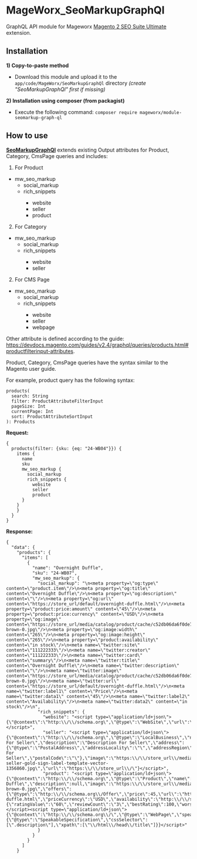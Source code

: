 # MageWorx_SeoMarkupGraphQl

GraphQL API module for Mageworx [Magento 2 SEO Suite Ultimate](https://www.mageworx.com/magento-2-seo-extension.html) extension. 

## Installation
**1) Copy-to-paste method**
- Download this module and upload it to the `app/code/MageWorx/SeoMarkupGraphQl` directory *(create "SeoMarkupGraphQl" first if missing)*

**2) Installation using composer (from packagist)**
- Execute the following command: `composer require mageworx/module-seomarkup-graph-ql`

## How to use

**[SeoMarkupGraphQl](https://github.com/mageworx/MageWorx_SeoMarkupGraphQl)** extends existing Output attributes for Product, Category, CmsPage queries and includes:

1. For Product
<ul>
<li>mw_seo_markup
<ul>
<li>social_markup</li>
<li>rich_snippets</li>
        <ul>
        <li>website</li>
        <li>seller</li>
        <li>product</li>
        </ul>
</li>
</li>
</ul>
</ul>

2. For Category
<ul>
<li>mw_seo_markup
<ul>
<li>social_markup</li>
<li>rich_snippets</li>
        <ul>
        <li>website</li>
        <li>seller</li>
        </ul>
</li>
</li>
</ul>
</ul>

2. For CMS Page
<ul>
<li>mw_seo_markup
<ul>
<li>social_markup</li>
<li>rich_snippets</li>
        <ul>
        <li>website</li>
        <li>seller</li>
        <li>webpage</li>
        </ul>
</li>
</li>
</ul>
</ul>

Other attribute is defined according to the guide: https://devdocs.magento.com/guides/v2.4/graphql/queries/products.html#productfilterinput-attributes.

Product, Category, CmsPage queries have the syntax similar to the Magento user guide.

For example, product query has the following syntax:

```
products(
  search: String
  filter: ProductAttributeFilterInput
  pageSize: Int
  currentPage: Int
  sort: ProductAttributeSortInput
): Products
```

**Request:**

```
{
  products(filter: {sku: {eq: "24-WB04"}}) {
    items {
      name
      sku
      mw_seo_markup {
        social_markup
        rich_snippets {
          website
          seller
          product
      }
    }
    }
  }
}
```

**Response:**

```
{
  "data": {
    "products": {
      "items": [
        {
          "name": "Overnight Duffle",
          "sku": "24-WB07",
          "mw_seo_markup": {
            "social_markup": "\n<meta property=\"og:type\" content=\"product.item\"/>\n<meta property=\"og:title\" content=\"Overnight Duffle\"/>\n<meta property=\"og:description\" content=\"\"/>\n<meta property=\"og:url\" content=\"https://store_url/default/overnight-duffle.html\"/>\n<meta property=\"product:price:amount\" content=\"45\"/>\n<meta property=\"product:price:currency\" content=\"USD\"/>\n<meta property=\"og:image\" content=\"https://store_url/media/catalog/product/cache/c52db06da6f0de78fc16c7b26d943b31/w/b/wb07-brown-0.jpg\"/>\n<meta property=\"og:image:width\" content=\"265\"/>\n<meta property=\"og:image:height\" content=\"265\"/>\n<meta property=\"product:availability\" content=\"in stock\"/>\n<meta name=\"twitter:site\" content=\"111222333\"/>\n<meta name=\"twitter:creator\" content=\"111222333\"/>\n<meta name=\"twitter:card\" content=\"summary\"/>\n<meta name=\"twitter:title\" content=\"Overnight Duffle\"/>\n<meta name=\"twitter:description\" content=\"\"/>\n<meta name=\"twitter:image\" content=\"https://store_url/media/catalog/product/cache/c52db06da6f0de78fc16c7b26d943b31/w/b/wb07-brown-0.jpg\"/>\n<meta name=\"twitter:url\" content=\"https://store_url/default/overnight-duffle.html\"/>\n<meta name=\"twitter:label1\" content=\"Price\"/>\n<meta name=\"twitter:data1\" content=\"45\"/>\n<meta name=\"twitter:label2\" content=\"Availability\"/>\n<meta name=\"twitter:data2\" content=\"in stock\"/>\n",
            "rich_snippets": {
              "website": "<script type=\"application/ld+json\">{\"@context\":\"http:\\/\\/schema.org\",\"@type\":\"WebSite\",\"url\":\"https:\\/\\/store_url\\/\"}</script>",
              "seller": "<script type=\"application/ld+json\">{\"@context\":\"http:\\/\\/schema.org\",\"@type\":\"LocalBusiness\",\"name\":\"Name For Seller\",\"description\":\"Description For Seller\",\"address\":{\"@type\":\"PostalAddress\",\"addressLocality\":\"\",\"addressRegion\":\"\",\"streetAddress\":\"Street For Seller\",\"postalCode\":\"\"},\"image\":\"https:\\/\\/store_url\\/media\\/seller_image\\/default\\/best-seller-gold-sign-label-template-vector-1356860.jpg\",\"url\":\"https:\\/\\/store_url\\/\"}</script>",
              "product": "<script type=\"application/ld+json\">{\"@context\":\"http:\\/\\/schema.org\",\"@type\":\"Product\",\"name\":\"Overnight Duffle\",\"description\":null,\"image\":\"https:\\/\\/store_url\\/media\\/catalog\\/product\\/cache\\/c52db06da6f0de78fc16c7b26d943b31\\/w\\/b\\/wb07-brown-0.jpg\",\"offers\":{\"@type\":\"http:\\/\\/schema.org\\/Offer\",\"price\":45,\"url\":\"https:\\/\\/store_url\\/default\\/overnight-duffle.html\",\"priceCurrency\":\"USD\",\"availability\":\"http:\\/\\/schema.org\\/InStock\"},\"aggregateRating\":{\"ratingValue\":\"60\",\"reviewCount\":\"3\",\"bestRating\":100,\"worstRating\":0,\"@type\":\"AggregateRating\"}}</script><script type=\"application/ld+json\">{\"@context\":\"http:\\/\\/schema.org\\/\",\"@type\":\"WebPage\",\"speakable\":{\"@type\":\"SpeakableSpecification\",\"cssSelector\":[\".description\"],\"xpath\":[\"\\/html\\/head\\/title\"]}}</script>"
            }
          }
        }
      ]
    }
```
